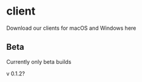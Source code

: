 # client
Download our clients for macOS and Windows here

## Beta
Currently only beta builds

v 0.1.2?